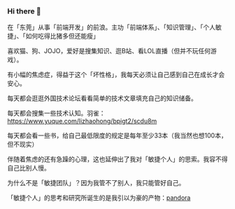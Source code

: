 ### Hi there 👋

在「东莞」从事「前端开发」的前浪。主功「前端体系」、「知识管理」、「个人敏捷」、「如何吃得比猪多但还能瘦」

喜欢猫、狗、JOJO，爱好是搜集知识、逛B站、看LOL直播（但并不玩任何游戏）。

有小幅的焦虑症，得益于这个「坏性格」，我每天必须让自己感到自己在成长才会安心。

每天都会逛逛外国技术论坛看看简单的技术文章填充自己的知识储备。

每天都会搜集一些技术认知。羽雀：https://www.yuque.com/lizhaohong/bpigt2/scdu8m

每天都会看一些书，给自己最低限度的规定是每年至少33本（我当然也想100本，但不现实）

伴随着焦虑的还有急躁的心理，这也延伸出了我对「敏捷个人」的思索。我容不得自己比别人慢。

为什么不是「敏捷团队」？因为我管不了别人，我只能管好自己。

「敏捷个人」的思考和研究所诞生的是我引以为豪的产物：[pandora](https://github.com/dragon8github/Pandora)
